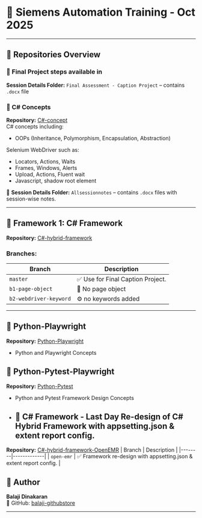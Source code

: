 ﻿# 📘 Siemens Automation Training - Oct 2025
---

## 📂 Repositories Overview

### 🔹 Final Project steps available in  
**Session Details Folder:**  `Final Assessment - Caption Project` – contains `.docx` file

### 🔹 C# Concepts  
**Repository:** [C#-concept](https://github.com/balaji-githubstore/csharp-selenium-siemens-oct-2025.git)  
C# concepts including:
- OOPs (Inheritance, Polymorphism, Encapsulation, Abstraction)

Selenium WebDriver such as:
- Locators, Actions, Waits
- Frames, Windows, Alerts
- Upload, Actions, Fluent wait
- Javascript, shadow root element

📁 **Session Details Folder:** `Allsessionnotes` – contains `.docx` files with session-wise notes.

---

## 🧪 Framework 1: C# Framework  
**Repository:** [C#-hybrid-framework](https://github.com/balaji-githubstore/csharp-hybrid-framework-siemens-oct-2025.git)
### Branches:

| Branch | Description |
|--------|-------------|
| `master` | ✅ Use for Final Caption Project. |
| `b1-page-object` | 🧪 No page object |
| `b2-webdriver-keyword` | ⚙️ no keywords added |

---

## 🧪 Python-Playwright
**Repository:** [Python-Playwright](https://github.com/balaji-githubstore/python-playwright-siemens-oct-2025.git)
- Python and Playwright Concepts  


## 🧪 Python-Pytest-Playwright
**Repository:** [Python-Pytest](https://github.com/balaji-githubstore/python-pytest-siemens-oct-2025.git)
- Python and Pytest Framework Design Concepts  

- ## 🧪 C# Framework - Last Day Re-design of C# Hybrid Framework with appsetting.json & extent report config.
**Repository:** [C#-hybrid-framework-OpenEMR](https://github.com/balaji-githubstore/csharp-hybrid-framework2-siemens-oct-2025.git)
| Branch | Description |
|--------|-------------|
| `open-emr` | ✅ Framework re-design with appsetting.json & extent report config. |

## 👤 Author

**Balaji Dinakaran**  
🔗 GitHub: [balaji-githubstore](https://github.com/balaji-githubstore)

---
